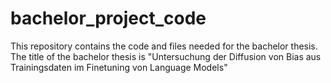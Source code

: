 # bachelor_project_code
This repository contains the code and files needed for the bachelor thesis. The title of the bachelor thesis is "Untersuchung der Diffusion von Bias aus Trainingsdaten im Finetuning von Language Models"
